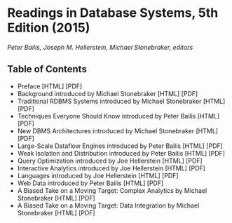 # Readings in Database Systems, 5th Edition (2015)
*Peter Bailis, Joseph M. Hellerstein, Michael Stonebraker, editors*

## Table of Contents

- Preface [HTML] [PDF]
- Background introduced by Michael Stonebraker [HTML] [PDF]
- Traditional RDBMS Systems introduced by Michael Stonebraker [HTML] [PDF]
- Techniques Everyone Should Know introduced by Peter Bailis [HTML] [PDF]
- New DBMS Architectures introduced by Michael Stonebraker [HTML] [PDF]
- Large-Scale Dataflow Engines introduced by Peter Bailis [HTML] [PDF]
- Weak Isolation and Distribution introduced by Peter Bailis [HTML] [PDF]
- Query Optimization introduced by Joe Hellerstein [HTML] [PDF]
- Interactive Analytics introduced by Joe Hellerstein [HTML] [PDF]
- Languages introduced by Joe Hellerstein [HTML] [PDF]
- Web Data introduced by Peter Bailis [HTML] [PDF]
- A Biased Take on a Moving Target: Complex Analytics by Michael Stonebraker [HTML] [PDF]
- A Biased Take on a Moving Target: Data Integration by Michael Stonebraker [HTML] [PDF]